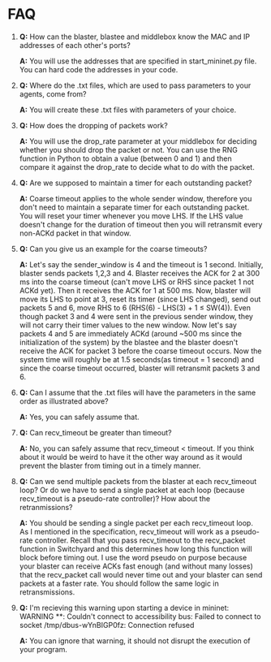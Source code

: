 # FAQ

1. **Q:** How can the blaster, blastee and middlebox know the MAC and IP addresses of each other's ports? 

   **A:** You will use the addresses that are specified in start_mininet.py file. You can hard code the addresses in your code.

2. **Q:** Where do the .txt files, which are used to pass parameters to your agents, come from?

   **A:** You will create these .txt files with parameters of your choice.

3. **Q:** How does the dropping of packets work? 

   **A:** You will use the drop_rate parameter at your middlebox for deciding whether you should drop the packet or not. You can use the RNG function in Python to obtain a value (between 0 and 1) and then compare it against the drop_rate to decide what to do with the packet.

4. **Q:** Are we supposed to maintain a timer for each outstanding packet? 

   **A:** Coarse timeout applies to the whole sender window, therefore you don't need to maintain a separate timer for each outstanding packet. You will reset your timer whenever you move LHS. If the LHS value doesn't change for the duration of timeout then you will retransmit every non-ACKd packet in that window. 

5. **Q:** Can you give us an example for the coarse timeouts?  

   **A:** Let's say the sender_window is 4 and the timeout is 1 second. Initially, blaster sends packets 1,2,3 and 4. Blaster receives the ACK for 2 at 300 ms into the coarse timeout (can't move LHS or RHS since packet 1 not ACKd yet). Then it receives the ACK for 1 at 500 ms. Now, blaster will move its LHS to point at 3, reset its timer (since LHS changed), send out packets 5 and 6, move RHS to 6 (RHS(6) - LHS(3) + 1 ≤ SW(4)). Even though packet 3 and 4 were sent in the previous sender window, they will not carry their timer values to the new window. Now let's say packets 4 and 5 are immediately ACKd (around ~500 ms since the initialization of the system) by the blastee and the blaster doesn't receive the ACK for packet 3 before the coarse timeout occurs. Now the system time will roughly be at 1.5 seconds(as timeout = 1 second) and since the coarse timeout occurred, blaster will retransmit packets 3 and 6.

6. **Q:** Can I assume that the .txt files will have the parameters in the same order as illustrated above?  

   **A:** Yes, you can safely assume that.


7. **Q:** Can recv_timeout be greater than timeout? 

   **A:** No, you can safely assume that recv_timeout < timeout. If you think about it would be weird to have it the other way around as it would prevent the blaster from timing out in a timely manner. 

8. **Q:** Can we send multiple packets from the blaster at each recv_timeout loop? Or do we have to send a single packet at each loop (because recv_timeout is a pseudo-rate controller)? How about the retranmissions?

   **A:** You should be sending a single packet per each recv_timeout loop. As I mentioned in the specification, recv_timeout will work as a pseudo-rate controller. Recall that you pass recv_timeout to the recv_packet function in Switchyard and this determines how long this function will block before timing out. I use the word pseudo on purpose because your blaster can receive ACKs fast enough (and without many losses) that the recv_packet call would never time out and your blaster can send packets at a faster rate. You should follow the same logic in retransmissions.

9. **Q:**  I'm recieving this warning upon starting a device in mininet:   
WARNING **: Couldn't connect to accessibility bus: Failed to connect to socket /tmp/dbus-wYnBIGP0fz: Connection refused

   **A:** You can ignore that warning, it should not disrupt the execution of your program.